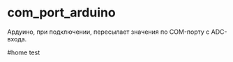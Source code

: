 # com_port_arduino
Ардуино, при подключении, пересылает значения по COM-порту с ADC-входа.

#home test
